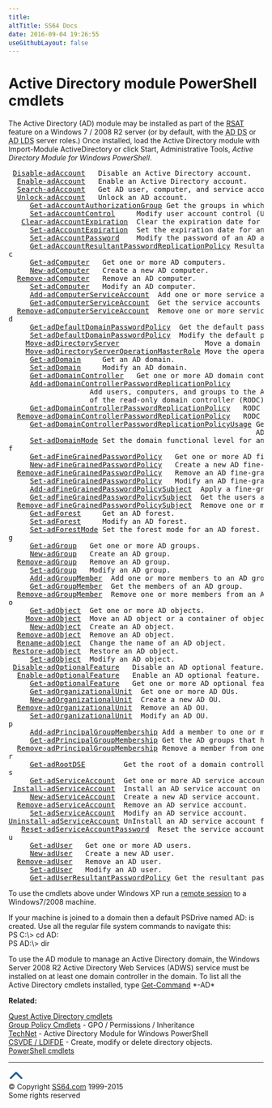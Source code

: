 ```yaml
---
title:
altTitle: SS64 Docs
date: 2016-09-04 19:26:55
useGithubLayout: false
---
```

<!-- #BeginLibraryItem "/Library/head_ps.lbi" --><!-- #EndLibraryItem --><h1>Active Directory module PowerShell cmdlets </h1> 
<p>The Active Directory (AD) module may be installed as part of the <a title="Remote Server Administration Tools" href="../links/windows.html#kits">RSAT</a> feature on a Windows 7 /  2008 R2 server (or
by default, with the <abbr title="Active Directory Domain Services">AD DS</abbr> or <abbr title="Active Directory Lightweight Directory Services">AD LDS</abbr> server roles.) Once installed, load the Active Directory module
with <span class="code">Import-Module ActiveDirectory</span> or click  Start, Administrative Tools, <i>Active Directory Module for Windows PowerShell</i>.<br>
</p>
<pre> <a href="disable-adaccount.html">Disable-adAccount</a>   Disable an Active Directory account.
  <a href="enable-adaccount.html">Enable-adAccount</a>   Enable an Active Directory account.
  <a href="search-adaccount.html">Search-adAccount</a>   Get AD user, computer, and service accounts.
  <a href="unlock-adaccount.html">Unlock-adAccount</a>   Unlock an AD account.
     <a href="get-adaccountauthorizationgroup.html">Get-adAccountAuthorizationGroup</a> Get the groups in which an account is a direct or indirect member.
     <a href="set-adaccountcontrol.html">Set-adAccountControl</a>     Modify user account control (UAC) values for an AD account.
   <a href="clear-adaccountexpiration.html">Clear-adAccountExpiration</a>  Clear the expiration date for an AD account.
     <a href="set-adaccountexpiration.html">Set-adAccountExpiration</a>  Set the expiration date for an AD account.
     <a href="set-adaccountpassword.html">Set-adAccountPassword</a>    Modify the password of an AD account.
     <a href="get-adaccountresultantpasswordreplicationpolicy.html">Get-adAccountResultantPasswordReplicationPolicy</a> Resultant password replication policy for an AD account.
c
     <a href="get-adcomputer.html">Get-adComputer</a>   Get one or more AD computers.
     <a href="new-adcomputer.html">New-adComputer</a>   Create a new AD computer.
  <a href="remove-adcomputer.html">Remove-adComputer</a>   Remove an AD computer.
     <a href="set-adcomputer.html">Set-adComputer</a>   Modify an AD computer.
     <a href="add-adcomputerserviceaccount.html">Add-adComputerServiceAccount</a>  Add one or more service accounts to an AD computer.
     <a href="get-adcomputerserviceaccount.html">Get-adComputerServiceAccount</a>  Get the service accounts that are hosted by an AD computer.
  <a href="remove-adcomputerserviceaccount.html">Remove-adComputerServiceAccount</a>  Remove one or more service accounts from a computer.
d
     <a href="get-addefaultdomainpasswordpolicy.html">Get-adDefaultDomainPasswordPolicy</a>  Get the default password policy for an AD domain.
     <a href="set-addefaultdomainpasswordpolicy.html">Set-adDefaultDomainPasswordPolicy</a>  Modify the default password policy for an AD domain.
    <a href="move-addirectoryserver.html">Move-adDirectoryServer</a>                    Move a domain controller in AD DS to a new site.
    <a href="move-addirectoryserveroperationmasterrole.html">Move-adDirectoryServerOperationMasterRole</a> Move the operation master (FSMO) roles to an AD domain controller.
     <a href="get-addomain.html">Get-adDomain</a>     Get an AD domain.
     <a href="set-addomain.html">Set-adDomain</a>     Modify an AD domain.
     <a href="get-addomaincontroller.html">Get-adDomainController</a>   Get one or more AD domain controllers.
     <a href="add-addomaincontrollerpasswordreplicationpolicy.html">Add-adDomainControllerPasswordReplicationPolicy</a>
                   Add users, computers, and groups to the Allowed List or the Denied List
                   of the read-only domain controller (RODC) Password Replication Policy (PRP).
     <a href="get-adomaincontrollerpasswordreplicationpolicy.html">Get-adDomainControllerPasswordReplicationPolicy</a>   RODC PRP Allowed/Denied List.
  <a href="remove-addomaincontrollerpasswordreplicationpolicy.html">Remove-adDomainControllerPasswordReplicationPolicy</a>   RODC PRP Allowed/Denied List.
     <a href="get-adomaincontrollerpasswordreplicationpolicyusage.html">Get-adDomainControllerPasswordReplicationPolicyUsage</a> Get the resultant password policy of the specified
                                                          AD Account on the specified RODC.
     <a href="set-addomainmode.html">Set-adDomainMode</a> Set the domain functional level for an AD domain.
f
     <a href="get-adfinegrainedpasswordpolicy.html">Get-adFineGrainedPasswordPolicy</a>   Get one or more AD fine-grained password policies.
     <a href="new-adfinegrainedpasswordpolicy.html">New-adFineGrainedPasswordPolicy</a>   Create a new AD fine-grained policy.
  <a href="remove-adfinegrainedpasswordpolicy.html">Remove-adFineGrainedPasswordPolicy</a>   Remove an AD fine-grained password policy.
     <a href="set-adfinegrainedpasswordpolicy.html">Set-adFineGrainedPasswordPolicy</a>   Modify an AD fine-grained password policy.
     <a href="add-adfinegrainedpasswordpolicysubject.html">Add-adFineGrainedPasswordPolicySubject</a>  Apply a fine-grained password policy to one more users and groups.
     <a href="get-adfinegrainedpasswordpolicysubject.html">Get-adFineGrainedPasswordPolicySubject</a>  Get the users and groups to which a fine-grained policy is applied.
  <a href="remove-adfinegrainedpasswordpolicysubject.html">Remove-adFineGrainedPasswordPolicySubject</a>  Remove one or more users from a fine-grained policy.
     <a href="get-adforest.html">Get-adForest</a>     Get an AD forest.
     <a href="set-adforest.html">Set-adForest</a>     Modify an AD forest.
     <a href="set-adforestmode.html">Set-adForestMode</a> Set the forest mode for an AD forest.
g
     <a href="get-adgroup.html">Get-adGroup</a>   Get one or more AD groups.
     <a href="new-adgroup.html">New-adGroup</a>   Create an AD group.
  <a href="remove-adgroup.html">Remove-adGroup</a>   Remove an AD group.
     <a href="set-adgroup.html">Set-adGroup</a>   Modify an AD group.
     <a href="add-adgroupmember.html">Add-adGroupMember</a>  Add one or more members to an AD group.
     <a href="get-adgroupmember.html">Get-adGroupMember</a>  Get the members of an AD group.
  <a href="remove-adgroupmember.html">Remove-adGroupMember</a>  Remove one or more members from an AD group.
o
     <a href="get-adobject.html">Get-adObject</a>  Get one or more AD objects.
    <a href="move-adobject.html">Move-adObject</a>  Move an AD object or a container of objects to a different container or domain.
     <a href="new-adobject.html">New-adObject</a>  Create an AD object.
  <a href="remove-adobject.html">Remove-adObject</a>  Remove an AD object.
  <a href="rename-adobject.html">Rename-adObject</a>  Change the name of an AD object.
 <a href="restore-adobject.html">Restore-adObject</a>  Restore an AD object.
     <a href="set-adobject.html">Set-adObject</a>  Modify an AD object.
 <a href="disable-adoptionalfeature.html">Disable-adOptionalFeature</a>   Disable an AD optional feature.
  <a href="enable-adoptionalfeature.html">Enable-adOptionalFeature</a>   Enable an AD optional feature.
     <a href="get-adoptionalfeature.html">Get-adOptionalFeature</a>   Get one or more AD optional features.
     <a href="get-adorganizationalunit.html">Get-adOrganizationalUnit</a>  Get one or more AD OUs.
     <a href="new-adorganizationalunit.html">New-adOrganizationalUnit</a>  Create a new AD OU.
  <a href="remove-adorganizationalunit.html">Remove-adOrganizationalUnit</a>  Remove an AD OU.
     <a href="set-adorganizationalunit.html">Set-adOrganizationalUnit</a>  Modify an AD OU.
p
     <a href="add-adprincipalgroupmembership.html">Add-adPrincipalGroupMembership</a> Add a member to one or more AD groups.
     <a href="get-adprincipalgroupmembership.html">Get-adPrincipalGroupMembership</a> Get the AD groups that have a specified user, computer, or group.
  <a href="remove-adprincipalgroupmembership.html">Remove-adPrincipalGroupMembership</a> Remove a member from one or more AD groups.
r
     <a href="get-adrootdse.html">Get-adRootDSE</a>         Get the root of a domain controller information tree.
s
     <a href="get-adserviceaccount.html">Get-adServiceAccount</a>  Get one or more AD service accounts.
 <a href="install-adserviceaccount.html">Install-adServiceAccount</a>  Install an AD service account on a computer.
     <a href="new-adserviceaccount.html">New-adServiceAccount</a>  Create a new AD service account.
  <a href="remove-adserviceaccount.html">Remove-adServiceAccount</a>  Remove an AD service account.
     <a href="set-adserviceaccount.html">Set-adServiceAccount</a>  Modify an AD service account.
<a href="uninstall-adserviceaccount.html">Uninstall-adServiceAccount</a> UnInstall an AD service account from a computer.
   <a href="reset-adserviceaccountpassword.html">Reset-adServiceAccountPassword</a>  Reset the service account password for a computer.
u
     <a href="get-aduser.html">Get-adUser</a>   Get one or more AD users.
     <a href="new-aduser.html">New-adUser</a>   Create a new AD user.
  <a href="remove-aduser.html">Remove-adUser</a>   Remove an AD user.
     <a href="set-aduser.html">Set-adUser</a>   Modify an AD user.
     <a href="get-aduserresultantpasswordpolicy.html">Get-adUserResultantPasswordPolicy</a> Get the resultant password policy for a user.</pre>
<p> To use the cmdlets above under Windows XP run a <a href="enter-pssession.html">remote session</a> to a Windows7/2008 machine.</p>
<p>If your machine is joined to a domain then a default PSDrive named AD: is created. Use all the regular file system commands to navigate this:<br>
<span class="code">PS C:\&gt; cd AD:<br>
PS AD:\&gt; dir</span></p>
<p>To use the AD module to manage an Active Directory domain, the Windows Server 2008 R2 Active Directory Web Services (ADWS) service must be installed on at least one domain controller in the domain. To list all the Active Directory
cmdlets installed, type <span class="code"><a href="get-command.html">Get-Command</a> *-AD*</span></p>
<p><b>Related:</b></p>
<p><a href="quest.html">Quest Active Directory cmdlets</a><br>
<a href="http://technet.microsoft.com/en-us/library/ee461027.aspx">Group Policy Cmdlets</a> - GPO / Permissions / Inheritance<br>
<a href="http://technet.microsoft.com/en-us/library/dd378783(WS.10).aspx">TechNet</a> - Active Directory Module for Windows PowerShell<br>
<a href="../nt/csvde.html">CSVDE / <abbr title="LDAP Data Interchange Format">LDIF</abbr>DE</a> - Create, modify or delete directory objects.<br> 
<a href="index.html">PowerShell cmdlets </a></p><!-- #BeginLibraryItem "/Library/foot_menu.lbi" --><hr>
<div id="bl" class="footer"><a href="ad.html#"><img src="../images/top.png" width="30" height="22" alt="Back to the Top"></a></div>
<div id="br" class="footer, tagline">© Copyright <a href="http://ss64.com/">SS64.com</a> 1999-2015<br>
Some rights reserved</div><!-- #EndLibraryItem -->

